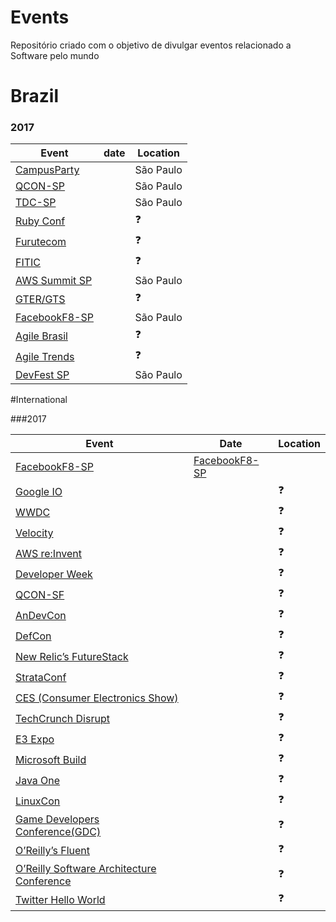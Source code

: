 # Events

Repositório criado com o objetivo de divulgar eventos relacionado a Software pelo mundo

# Brazil

### 2017
Event | date | Location
---- | ----| ----|
[CampusParty](http://brasil.campus-party.org/)||São Paulo|
[QCON-SP](http://qconsp.com/)||São Paulo|
[TDC-SP](http://www.thedevelopersconference.com.br/)||São Paulo|
[Ruby Conf](www.rubyconf.com.br/)||:question:
[Furutecom](http://futurecom.com.br)||:question:
[FITIC](http://fitic.com.br/)||:question:
[AWS Summit SP](https://aws.amazon.com/pt/summits/sao-paulo/)||São Paulo|
[GTER/GTS](http://gtergts.nic.br/)||:question:
[FacebookF8-SP](https://www.fbf8.com/)||São Paulo|:question:
[Agile Brasil](https://www.agilebrazil.com)||:question:
[Agile Trends](https://agiletrendsbr.com/)||:question:
[DevFest SP](https://devfest.com.br/)||São Paulo|

#International

###2017

Event | Date | Location
---- | ----| ----|
[FacebookF8-SP](https://www.fbf8.com/)|[FacebookF8-SP](https://www.fbf8.com/)
[Google IO]()||:question:
[WWDC]()||:question:
[Velocity]()||:question:
[AWS re:Invent]()||:question:
[Developer Week]()||:question:
[QCON-SF]()||:question:
[AnDevCon]()||:question:
[DefCon]()||:question:
[New Relic’s FutureStack]()||:question:
[StrataConf]()||:question:
[CES (Consumer Electronics Show)]()||:question:
[TechCrunch Disrupt]()||:question:
[E3 Expo]()||:question:
[Microsoft Build]()||:question:
[Java One]()||:question:
[LinuxCon]()||:question:
[Game Developers Conference(GDC)]()||:question:
[O’Reilly’s Fluent]()||:question:
[O’Reilly Software Architecture Conference]()||:question:
[Twitter Hello World]()||:question:
